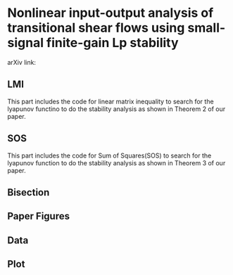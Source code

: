 # Nonlinear input-output analysis of transitional shear flows using small-signal finite-gain Lp stability
arXiv link:  
## LMI
 This part includes the code for linear matrix inequality to search for the lyapunov functino to do the stability analysis as shown in Theorem 2 of our paper.
## SOS
 This part includes the code for Sum of Squares(SOS) to search for the lyapunov function to do the stability analysis as shown in Theorem 3 of our paper.
## Bisection

## Paper Figures

## Data

## Plot

